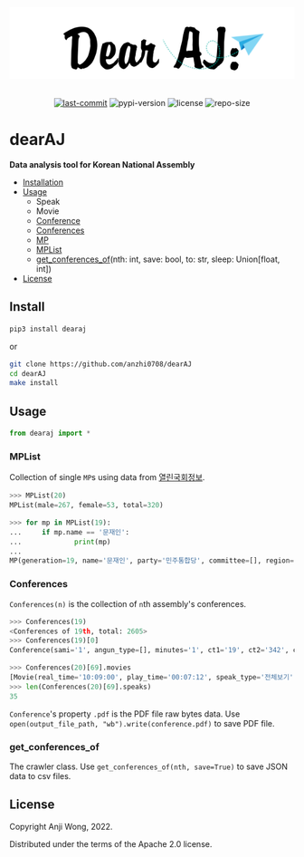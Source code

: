 <div align="center">

  <img src="https://raw.githubusercontent.com/anzhi0708/dearAJ/main/img/logo.png" />

</div>

<br>

<div align="center">

  [![last-commit](https://img.shields.io/github/last-commit/anzhi0708/dearAJ?style=social)](https://github.com/anzhi0708/yeongnok/commits/main)    ![pypi-version](https://img.shields.io/pypi/v/dearaj?color=blue&style=flat-square) ![license](https://img.shields.io/github/license/anzhi0708/dearAJ?color=blue&style=flat-square)    ![repo-size](https://img.shields.io/github/repo-size/anzhi0708/dearAJ?style=social)

</div>


# dearAJ

**Data analysis tool for Korean National Assembly**

- [Installation](https://github.com/anzhi0708/dearAJ#install)
- [Usage](https://github.com/anzhi0708/dearAJ#usage)
  - Speak
  - Movie
  - [Conference](https://github.com/anzhi0708/dearAJ#conferences)
  - [Conferences](https://github.com/anzhi0708/dearAJ#conferences)
  - [MP](https://github.com/anzhi0708/dearAJ#mplist)
  - [MPList](https://github.com/anzhi0708/dearAJ#mplist)
  - [get_conferences_of](https://github.com/anzhi0708/dearAJ#get_conferences_of)(nth: int, save: bool, to: str, sleep: Union[float, int])
- [License](https://github.com/anzhi0708/dearAJ#license)

## Install

```bash
pip3 install dearaj
```
or
```bash
git clone https://github.com/anzhi0708/dearAJ
cd dearAJ
make install
```

## Usage

```python
from dearaj import *
```

### MPList

Collection of single `MP`s using data from [열린국회정보](https://open.assembly.go.kr/portal/assm/search/memberHistSchPage.do).

```python
>>> MPList(20)
MPList(male=267, female=53, total=320)
```
```python
>>> for mp in MPList(19):
...     if mp.name == '문재인':
...             print(mp)
...
MP(generation=19, name='문재인', party='민주통합당', committee=[], region='부산 사상구', gender='남', n='초선', how='지역구')
```

### Conferences

`Conferences(n)` is the collection of `n`th assembly's conferences.

```python
>>> Conferences(19)
<Conferences of 19th, total: 2605>
>>> Conferences(19)[0]
Conference(sami='1', angun_type=[], minutes='1', ct1='19', ct2='342', ct3='01', open_time='10:25', date='2016-05-19', hand_lang='0', mc='10', conf_title='제342회 국회(임시회) 제01차 본회의', comm_name='본회의', qvod=0)
```
```python
>>> Conferences(20)[69].movies
[Movie(real_time='10:09:00', play_time='00:07:12', speak_type='전체보기', no=486665, sublist=[{'realTime': '10:09:04', 'playTime': '00:00:43', 'speakType': '개의', 'no': 486701, 'movieTitle': '안규백 위원장(더불어민주당)  개의, 발언', 'wv': 0}, {'realTime': '10:09:47', 'playTime': '00:01:26', 'speakType': '인사', 'no': 486702, 'movieTitle': '모종화 청장(병무청)  인사', 'wv': 0}, {'realTime': '10:11:13', 'playTime': '00:04:54', 'speakType': '정회', 'no': 486703, 'movieTitle': '안규백 위원장(더불어민주당)  발언, 의사일정 제1항 상정, 정회', 'wv': 0}]), Movie(real_time='10:24:00', play_time='01:26:47', speak_type='전체보기', no=486700, sublist=[{'realTime': '10:24:05', 'playTime': '00:01:34', 'speakType': '속개', 'no': 486704, 'movieTitle': '안규백 위원장(더불어민주당)  속개, 발언, 의사일정 제2항~제4항, 제33항~제40항 상정제1항 의결', 'wv': 0}, {'realTime': '10:25:39', 'playTime': '00:03:30', 'speakType': '보고', 'no': 486705, 'movieTitle': '백승주 위원(미래통합당)  보고', 'wv': 0}, {'realTime': '10:29:10', 'playTime': '00:00:29', 'speakType': '발언', 'no': 486706, 'movieTitle': '안규백 위원장(더불어민주당)  발언', 'wv': 0}, {'realTime': '10:29:39', 'playTime': '00:05:33', 'speakType': '질의', 'no': 486707, 'movieTitle': '백승주 위원(미래통합당)  질의 / 박재민 차관(국방부)  답변 / 안규백 위원장(더불어민주당)  발언', 'wv': 0}, {'realTime': '10:35:13', 'playTime': '00:01:13', 'speakType': '발언', 'no': 486708, 'movieTitle': '안규백 위원장(더불어민주당)  발언', 'wv': 0}, {'realTime': '10:36:27', 'playTime': '00:01:21', 'speakType': '발언', 'no': 486709, 'movieTitle': '서청원 위원(무소속)  발언', 'wv': 0}, {'realTime': '10:37:49', 'playTime': '00:00:14', 'speakType': '발언', 'no': 486710, 'movieTitle': '안규백 위원장(더불어민주당)  발언', 'wv': 0}, {'realTime': '10:38:03', 'playTime': '00:05:01', 'speakType': '질의', 'no': 486711, 'movieTitle': '박맹우 위원(미래통합당)  질의 / 박재민 차관(국방부)  답변', 'wv': 0}, {'realTime': '10:43:04', 'playTime': '00:05:42', 'speakType': '질의', 'no': 486712, 'movieTitle': '김진표 위원(더불어민주당)  질의 / 박재민 차관(국방부)  답변 / 이남우 인사복지실장(국방부)  답변', 'wv': 0}, {'realTime': '10:48:47', 'playTime': '00:04:32', 'speakType': '질의', 'no': 486713, 'movieTitle': '서청원 위원(무소속)  질의 / 박재민 차관(국방부)  답변', 'wv': 0}, {'realTime': '10:53:19', 'playTime': '00:05:04', 'speakType': '질의', 'no': 486714, 'movieTitle': '민홍철 위원(더불어민주당)  질의 / 박재민 차관(국방부)  답변 / 모종화 청장(병무청)  답변', 'wv': 0}, {'realTime': '10:58:24', 'playTime': '00:03:54', 'speakType': '법안', 'no': 486715, 'movieTitle': '안규백 위원장(더불어민주당)  발언, 의사일정 제2항~제4항, 제33항~제40항 의결', 'wv': 0}, {'realTime': '11:02:19', 'playTime': '00:00:24', 'speakType': '인사', 'no': 486716, 'movieTitle': '박재민 차관(국방부)  인사', 'wv': 0}, {'realTime': '11:02:43', 'playTime': '00:00:33', 'speakType': '발언', 'no': 486717, 'movieTitle': '안규백 위원장(더불어민주당)  발언', 'wv': 0}, {'realTime': '11:03:16', 'playTime': '00:05:12', 'speakType': '질의', 'no': 486718, 'movieTitle': '이종명 위원(미래한국당)  질의 / 박재민 차관(국방부)  답변', 'wv': 0}, {'realTime': '11:08:28', 'playTime': '00:00:28', 'speakType': '발언', 'no': 486719, 'movieTitle': '안규백 위원장(더불어민주당)  발언 / 박재민 차관(국방부)  발언', 'wv': 0}, {'realTime': '11:08:57', 'playTime': '00:03:24', 'speakType': '질의', 'no': 486720, 'movieTitle': '김중로 위원(미래통합당)  질의 / 박재민 차관(국방부)  답변', 'wv': 0}, {'realTime': '11:12:21', 'playTime': '00:00:32', 'speakType': '발언', 'no': 486721, 'movieTitle': '안규백 위원장(더불어민주당)  발언 / 박재민 차관(국방부)  발언', 'wv': 0}, {'realTime': '11:12:53', 'playTime': '00:04:44', 'speakType': '질의', 'no': 486722, 'movieTitle': '홍영표 위원(더불어민주당)  질의 / 박재민 차관(국방부)  답변', 'wv': 0}, {'realTime': '11:17:37', 'playTime': '00:06:19', 'speakType': '질의', 'no': 486723, 'movieTitle': '이주영 위원(미래통합당)  질의 / 박재민 차관(국방부)  답변', 'wv': 0}, {'realTime': '11:23:57', 'playTime': '00:05:45', 'speakType': '질의', 'no': 486724, 'movieTitle': '도종환 위원(더불어민주당)  질의 / 박재민 차관(국방부)  답변 /    실무자  답변', 'wv': 0}, {'realTime': '11:29:42', 'playTime': '00:01:02', 'speakType': '발언', 'no': 486725, 'movieTitle': '안규백 위원장(더불어민주당)  발언 / 이남우 인사복지실장(국방부)  발언', 'wv': 0}, {'realTime': '11:30:44', 'playTime': '00:05:18', 'speakType': '질의', 'no': 486726, 'movieTitle': '최재성 위원(더불어민주당)  질의 / 박재민 차관(국방부)  답변', 'wv': 0}, {'realTime': '11:36:02', 'playTime': '00:05:01', 'speakType': '질의', 'no': 486727, 'movieTitle': '이주영 위원(미래통합당)  질의 / 박재민 차관(국방부)  답변 / 왕정홍 청장(방위사업청)  답변', 'wv': 0}, {'realTime': '11:41:04', 'playTime': '00:00:37', 'speakType': '발언', 'no': 486728, 'movieTitle': '안규백 위원장(더불어민주당)  발언 / 박재민 차관(국방부)  발언', 'wv': 0}, {'realTime': '11:41:42', 'playTime': '00:01:16', 'speakType': '법안', 'no': 486729, 'movieTitle': '안규백 위원장(더불어민주당)  발언, 의사일정 제5할~제31항 상정', 'wv': 0}, {'realTime': '11:42:58', 'playTime': '00:01:18', 'speakType': '설명', 'no': 486730, 'movieTitle': '박재민 차관(국방부)  설명', 'wv': 0}, {'realTime': '11:44:17', 'playTime': '00:00:18', 'speakType': '발언', 'no': 486731, 'movieTitle': '안규백 위원장(더불어민주당)  발언', 'wv': 0}, {'realTime': '11:44:35', 'playTime': '00:02:36', 'speakType': '보고', 'no': 486732, 'movieTitle': '배용근 수석전문위원(국방위원회)  보고', 'wv': 0}, {'realTime': '11:47:11', 'playTime': '00:00:13', 'speakType': '발언', 'no': 486733, 'movieTitle': '안규백 위원장(더불어민주당)  발언', 'wv': 0}, {'realTime': '11:47:24', 'playTime': '00:01:38', 'speakType': '보고', 'no': 486734, 'movieTitle': '전문위원  보고', 'wv': 0}, {'realTime': '11:49:03', 'playTime': '00:01:37', 'speakType': '산회', 'no': 486735, 'movieTitle': '안규백 위원장(더불어민주당)  발언, 의사일정 제5항~제31항 의결, 산회', 'wv': 0}])]
>>> len(Conferences(20)[69].speaks)
35
```

`Conference`'s property `.pdf` is the PDF file raw bytes data. Use `open(output_file_path, "wb").write(conference.pdf)` to save PDF file.

### get_conferences_of

The crawler class. Use `get_conferences_of(nth, save=True)` to save JSON data to csv files.

## License

Copyright Anji Wong, 2022.

Distributed under the terms of the Apache 2.0 license.

